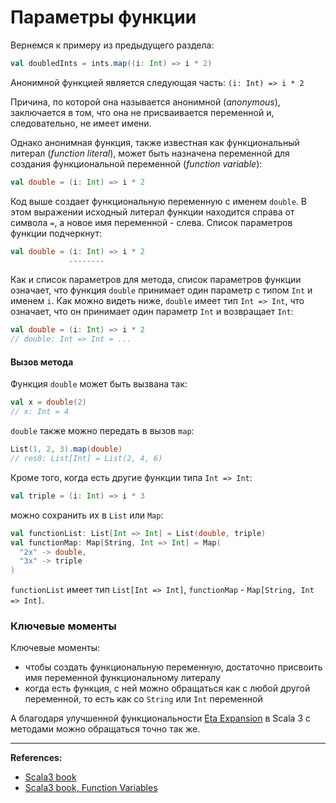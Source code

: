 # Параметры функции

Вернемся к примеру из предыдущего раздела:

```scala
val doubledInts = ints.map((i: Int) => i * 2)
```

Анонимной функцией является следующая часть: `(i: Int) => i * 2`

Причина, по которой она называется анонимной (_anonymous_), заключается в том, 
что она не присваивается переменной и, следовательно, не имеет имени.

Однако анонимная функция, также известная как функциональный литерал (_function literal_), 
может быть назначена переменной для создания функциональной переменной (_function variable_):

```scala
val double = (i: Int) => i * 2
```

Код выше создает функциональную переменную с именем `double`. 
В этом выражении исходный литерал функции находится справа от символа `=`, а новое имя переменной - слева.
Список параметров функции подчеркнут:

```scala
val double = (i: Int) => i * 2
             --------
```

Как и список параметров для метода, список параметров функции означает, 
что функция `double` принимает один параметр с типом `Int` и именем `i`. 
Как можно видеть ниже, `double` имеет тип `Int => Int`, что означает, 
что он принимает один параметр `Int` и возвращает `Int`:

```scala
val double = (i: Int) => i * 2
// double: Int => Int = ...
```

#### Вызов метода

Функция `double` может быть вызвана так:

```scala
val x = double(2)
// x: Int = 4
```

`double` также можно передать в вызов `map`:

```scala
List(1, 2, 3).map(double)
// res0: List[Int] = List(2, 4, 6)
```

Кроме того, когда есть другие функции типа `Int => Int`:

```scala
val triple = (i: Int) => i * 3
```

можно сохранить их в `List` или `Map`:

```scala
val functionList: List[Int => Int] = List(double, triple)
val functionMap: Map[String, Int => Int] = Map(
  "2x" -> double,
  "3x" -> triple
)
```

`functionList` имеет тип `List[Int => Int]`, `functionMap` - `Map[String, Int => Int]`.


### Ключевые моменты

Ключевые моменты:
- чтобы создать функциональную переменную, достаточно присвоить имя переменной функциональному литералу
- когда есть функция, с ней можно обращаться как с любой другой переменной, то есть как со `String` или `Int` переменной

А благодаря улучшенной функциональности [Eta Expansion](eta) в Scala 3 с методами можно обращаться точно так же.


---

**References:**
- [Scala3 book](https://docs.scala-lang.org/scala3/book/fun-intro.html)
- [Scala3 book, Function Variables](https://docs.scala-lang.org/scala3/book/fun-function-variables.html)
